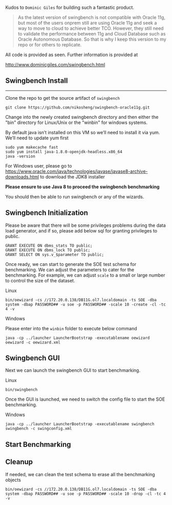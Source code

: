 Kudos to `Dominic Giles` for building such a fantastic product.

> As the latest version of swingbench is not compatible with Oracle 11g, but most of the users onprem still are using Oracle 11g and seek a way to move to cloud to achieve better TCO. However, they still need to validate the performance between 11g and Cloud Database such as Oracle Autonomous Database. So that is why I keep this version to my repo or for others to replicate.

All code is provided as seen. Further information is provided at

http://www.dominicgiles.com/swingbench.html


## Swingbench Install
---
Clone the repo to get the source artifact of `swingbench`

```
git clone https://github.com/nikosheng/swingbench-oracle11g.git
```

Change into the newly created swingbench directory and then either the "bin" directory
for Linux/Unix or the "winbin" for windows systems.

By default java isn’t installed on this VM so we’ll need to install it via yum. We’ll need to update yum first

```
sudo yum makecache fast
sudo yum install java-1.8.0-openjdk-headless.x86_64
java -version
```

For Windows user, please go to https://www.oracle.com/java/technologies/javase/javase8-archive-downloads.html to download the JDK8 installer

**Please ensure to use Java 8 to proceed the swingbench benchmarking**

You should then be able to run swingbench or any of the wizards.

## Swingbench Initialization
Please be aware that there will be some privileges problems during the data load generator, and if so, please add below sql for granting privileges to public.

```
GRANT EXECUTE ON dbms_stats TO public;
GRANT EXECUTE ON dbms_lock TO public;
GRANT SELECT ON sys.v_$parameter TO public;
```

Once ready, we can start to generate the SOE test schema for benchmarking. We can adjust the parameters to cater for the benchmarking. For example, we can adjust `scale` to a small or large number to control the size of the dataset.

Linux
```
bin/oewizard -cs //172.20.0.138/DB11G.ol7.localdomain -ts SOE -dba system -dbap PASSWORD## -u soe -p PASSWORD## -scale 10 -create -cl -tc 4 -v
```

Windows

Please enter into the `winbin` folder to execute below command
```
java -cp ../launcher LauncherBootstrap -executablename oewizard oewizard -c oewizard.xml
```


## Swingbench GUI
Next we can launch the swingbench GUI to start benchmarking.

Linux
```
bin/swingbench
```
Once the GUI is launched, we need to switch the config file to start the SOE benchmarking.

Windows
```
java -cp ../launcher LauncherBootstrap -executablename swingbench swingbench -c swingconfig.xml
```

## Start Benchmarking


## Cleanup

If needed, we can clean the test schema to erase all the benchmarking objects

```
bin/oewizard -cs //172.20.0.138/DB11G.ol7.localdomain -ts SOE -dba system -dbap PASSWORD## -u soe -p PASSWORD## -scale 10 -drop -cl -tc 4 -v
```
